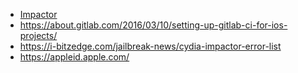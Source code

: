 - [Impactor](http://www.cydiaimpactor.com/)
- https://about.gitlab.com/2016/03/10/setting-up-gitlab-ci-for-ios-projects/
- https://i-bitzedge.com/jailbreak-news/cydia-impactor-error-list
- https://appleid.apple.com/
